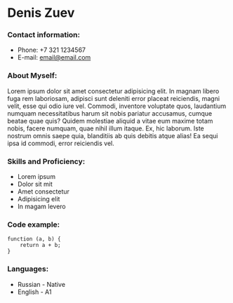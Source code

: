 # Denis Zuev

### Contact information:

* Phone: +7 321 1234567
* E-mail: email@email.com

### About Myself:

Lorem ipsum dolor sit amet consectetur adipisicing elit. In magnam libero fuga rem laboriosam, adipisci sunt deleniti error placeat reiciendis, magni velit, esse qui odio iure vel. Commodi, inventore voluptate quos, laudantium numquam necessitatibus harum sit nobis pariatur accusamus, cumque beatae quae quis? Quidem molestiae aliquid a vitae eum maxime totam nobis, facere numquam, quae nihil illum itaque. Ex, hic laborum. Iste nostrum omnis saepe quia, blanditiis ab quis debitis atque alias! Ea sequi ipsa id commodi, error reiciendis vel.

### Skills and Proficiency:

* Lorem ipsum
* Dolor sit mit
* Amet consectetur
* Adipisicing elit
* In magam levero

### Code example:

```
function (a, b) {
    return a + b;
}
```
### Languages:

* Russian - Native
* English - A1
